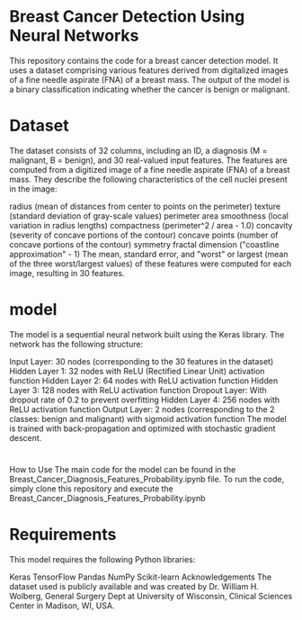 # Breast Cancer Detection Using Neural Networks

This repository contains the code for a breast cancer detection model. It uses a dataset comprising various features derived from digitalized images of a fine needle aspirate (FNA) of a breast mass. The output of the model is a binary classification indicating whether the cancer is benign or malignant.

# Dataset
The dataset consists of 32 columns, including an ID, a diagnosis (M = malignant, B = benign), and 30 real-valued input features. The features are computed from a digitized image of a fine needle aspirate (FNA) of a breast mass. They describe the following characteristics of the cell nuclei present in the image:

radius (mean of distances from center to points on the perimeter)
texture (standard deviation of gray-scale values)
perimeter
area
smoothness (local variation in radius lengths)
compactness (perimeter^2 / area - 1.0)
concavity (severity of concave portions of the contour)
concave points (number of concave portions of the contour)
symmetry
fractal dimension ("coastline approximation" - 1)
The mean, standard error, and "worst" or largest (mean of the three worst/largest values) of these features were computed for each image, resulting in 30 features.

# model
The model is a sequential neural network built using the Keras library. The network has the following structure:

Input Layer: 30 nodes (corresponding to the 30 features in the dataset)
Hidden Layer 1: 32 nodes with ReLU (Rectified Linear Unit) activation function
Hidden Layer 2: 64 nodes with ReLU activation function
Hidden Layer 3: 128 nodes with ReLU activation function
Dropout Layer: With dropout rate of 0.2 to prevent overfitting
Hidden Layer 4: 256 nodes with ReLU activation function
Output Layer: 2 nodes (corresponding to the 2 classes: benign and malignant) with sigmoid activation function
The model is trained with back-propagation and optimized with stochastic gradient descent.

# 
How to Use
The main code for the model can be found in the Breast_Cancer_Diagnosis_Features_Probability.ipynb file. To run the code, simply clone this repository and execute the Breast_Cancer_Diagnosis_Features_Probability.ipynb

# Requirements
This model requires the following Python libraries:

Keras
TensorFlow
Pandas
NumPy
Scikit-learn
Acknowledgements
The dataset used is publicly available and was created by Dr. William H. Wolberg, General Surgery Dept at University of Wisconsin, Clinical Sciences Center in Madison, WI, USA.